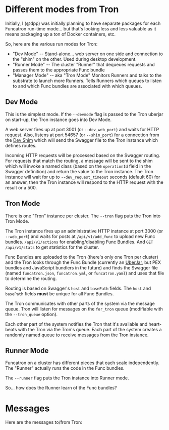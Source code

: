 # Different modes from Tron

Initially, I (@dpp) was initially planning to have separate packages
for each Funcatron run-time mode... but that's looking less and less
valuable as it means packaging up a ton of Docker containers, etc.

So, here are the various run modes for Tron:

* "Dev Mode" -- Stand-alone... web server on one side and connection to the "shim" on the other.
   Used during desktop development.
* "Runner Mode" -- The cluster "Runner" that dequeues requests and passes them to the appropriate Func bundle
* "Manager Mode" -- aka "Tron Mode" Monitors Runners and talks to the substrate to launch more Runners.
   Tells Runners which
   queues to listen to and which Func bundles are associated with which queues.

## Dev Mode

This is the simplest mode. If the `--devmode` flag is passed to the Tron
uberjar on start-up, the Tron instance goes into Dev Mode.


A web server fires up at port 3001 (or `--dev_web_port`) and
waits for HTTP request. Also, listens at port 54657 (or `--shim_port`) for a
connection from the [Dev Shim](https://github.com/funcatron/devshim) which will
send the Swagger file to the Tron instance which defines routes.

Incoming
HTTP requests will be processed based on the Swagger routing. For requests
that match the routing, a message will be sent to the shim which will
invoke a named class (based on the `operationId` field in the Swagger definition)
and return the value to the Tron instance. The Tron instance will wait for
up to `--dev_request_timeout` seconds (default 60) for an answer,
then the Tron instance will respond to the HTTP request with the result
or a 500.

## Tron Mode

There is one "Tron" instance per cluster. The `--tron` flag puts the Tron
into Tron Mode.

The Tron instance fires up an administrative HTTP instance at port 3000 (or `--web_port`)
and waits for posts at `/api/v1/add_func` to upload new Func bundles. `/api/v1/actions`
for enabling/disabling Func Bundles. And `GET` `/api/v1/stats` to get statistics for
the cluster.

Func Bundles are uploaded to the Tron (there's only one Tron per cluster)
and the Tron looks through the Func Bundle (currently an [UberJar](http://imagej.net/Uber-JAR),
but PEX bundles and JavaScript bundlers in the future) and finds the Swagger file (named
`funcatron.json`, `funcatron.yml`, or `funcatron.yaml`) and uses that file to determine
the routing.

Routing is based on Swagger's `host` and `basePath` fields. The `host` and `basePath`
fields **must** be unique for all Func Bundles.

The Tron communicates with other parts of the system via the message queue.
Tron will listen for messages on the `for_tron` queue (modifiable with the `--tron_queue` option).

Each other part of the system notifies the Tron that it's available and heart-beats with
the Tron via the Tron's queue. Each part of the system creates a randomly named queue to
receive messages from the Tron instance.


## Runner Mode

Funcatron on a cluster has different pieces that each scale independently.
The "Runner" actually runs the code in the Func bundles.

The `--runner` flag puts the Tron instance into Runner mode.

So... how does
the Runner learn of the Func bundles?


# Messages

Here are the messages to/from Tron:
